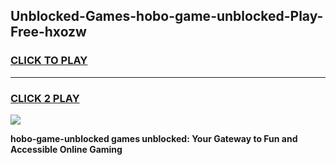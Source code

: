 
## Unblocked-Games-hobo-game-unblocked-Play-Free-hxozw
<h3>
<a href="https://premium76.site?title=hobo-game-unblocked&ref=21A">CLICK TO PLAY</a></h3>
<hr>

<h3>
<a href="https://premium76.site?title=hobo-game-unblocked&ref=21A">CLICK 2 PLAY</a>
  
</h3>

<a href="https://premium76.site?title=hobo-game-unblocked&ref=21A"><img src="https://clearcache.store/games.png"></a>


**hobo-game-unblocked games unblocked: Your Gateway to Fun and Accessible Online Gaming**
